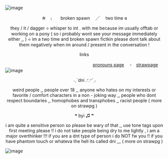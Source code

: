 ![image](https://github.com/user-attachments/assets/7ae6ab3b-96fe-4745-b4ee-335ac4a1f368)

<p align=center> ☆　⨟  broken spawn  ╱  two time ɞ
<p align=center> they / it / dagger ⟡ whisper to int . with me because im usually offtab or working on a pony ( so i probably wont see your message immediately either ,, )
⟡  im a two time and broken spawn fictkin please dont talk about them negatively when im around / present in the conversation !

<div align="center">
links
</div>

 　  　  　  　  　  　  　  　  　  　  　  　 　       　 　　[pronouns page](https://en.pronouns.page/@leveretinhiding)　 -　[strawpage](https://brokenspawnirl.straw.page)
![image](https://github.com/user-attachments/assets/34442a3d-101a-49a8-83d9-ba831e088f1b)
<p align=center> ‎ ˗ˏˋdni .ᐟ.ᐟ‎´ˎ˗ 


<p align=center> weird people ,, people over 18 ,, anyone who hates on my interests or favorite / comfort characters in a non - joking way ,, people who dont respect boundaries ,, homophobes and transphobes ,, racist people ( more on strawpg )

<p align=center> ❝ byi ♫ ❞ 

<p align=center> i am quite a sensitive person so please be wary of that ,, use tone tags upon first meeting please !! i do not take people being dry to me lightly , i am a major overthinker !!! if you are a dnt type of person i do NOT fw you !! if you have phantom touch or whateva the hell its called dni ,,, ( more on strawpg )

![image](https://github.com/user-attachments/assets/0879db9b-b83e-4ea1-b5e5-60f7619288bf)

